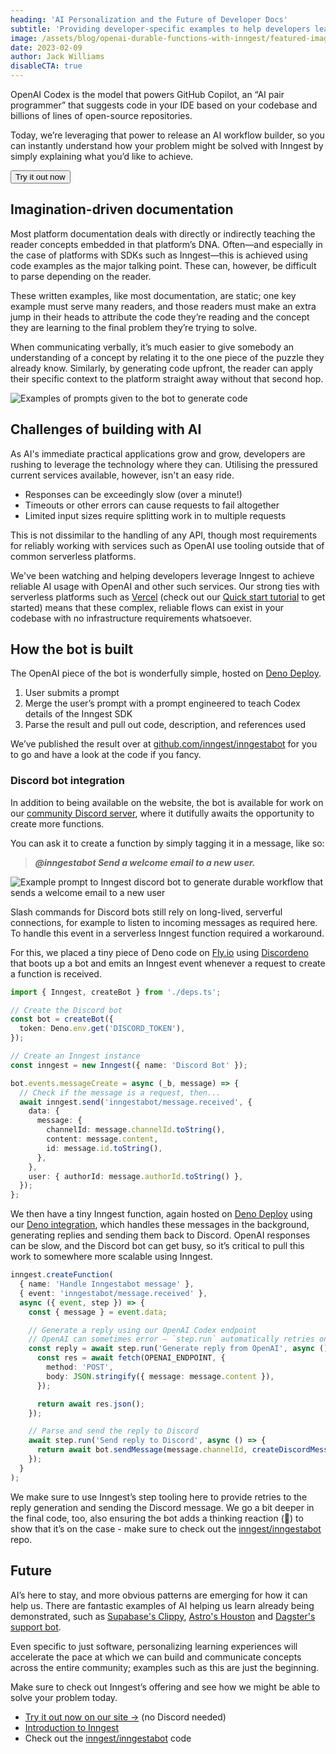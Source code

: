 ```yaml
---
heading: 'AI Personalization and the Future of Developer Docs'
subtitle: 'Providing developer-specific examples to help developers learn how to use the Inngest SDK. The beginning of AI-personalized learning flows for users.'
image: /assets/blog/openai-durable-functions-with-inngest/featured-image.png
date: 2023-02-09
author: Jack Williams
disableCTA: true
---
```


OpenAI Codex is the model that powers GitHub Copilot, an “AI pair programmer” that suggests code in your IDE based on your codebase and billions of lines of open-source repositories.

Today, we’re leveraging that power to release an AI workflow builder, so you can instantly understand how your problem might be solved with Inngest by simply explaining what you’d like to achieve.

<aside>
  <Button href="/ai-personalized-documentation" arrow="right">
    <span className="text-white">Try it out now</span>
  </Button>
</aside>

## Imagination-driven documentation

Most platform documentation deals with directly or indirectly teaching the reader concepts embedded in that platform’s DNA. Often—and especially in the case of platforms with SDKs such as Inngest—this is achieved using code examples as the major talking point. These can, however, be difficult to parse depending on the reader.

These written examples, like most documentation, are static; one key example must serve many readers, and those readers must make an extra jump in their heads to attribute the code they’re reading and the concept they are learning to the final problem they’re trying to solve.

When communicating verbally, it’s much easier to give somebody an understanding of a concept by relating it to the one piece of the puzzle they already know. Similarly, by generating code upfront, the reader can apply their specific context to the platform straight away without that second hop.

![Examples of prompts given to the bot to generate code](/assets/blog/openai-durable-functions-with-inngest/prompt-examples.png)

## Challenges of building with AI

As AI's immediate practical applications grow and grow, developers are rushing to leverage the technology where they can. Utilising the pressured current services available, however, isn't an easy ride.

- Responses can be exceedingly slow (over a minute!)
- Timeouts or other errors can cause requests to fail altogether
- Limited input sizes require splitting work in to multiple requests

This is not dissimilar to the handling of any API, though most requirements for reliably working with services such as OpenAI use tooling outside that of common serverless platforms.

We've been watching and helping developers leverage Inngest to achieve reliable AI usage with OpenAI and other such services. Our strong ties with serverless platforms such as [Vercel](https://vercel.com/integrations/inngest) (check out our [Quick start tutorial](/docs) to get started) means that these complex, reliable flows can exist in your codebase with no infrastructure requirements whatsoever.

## How the bot is built

The OpenAI piece of the bot is wonderfully simple, hosted on [Deno Deploy](https://deno.com/deploy).

1. User submits a prompt
2. Merge the user’s prompt with a prompt engineered to teach Codex details of the Inngest SDK
3. Parse the result and pull out code, description, and references used

We’ve published the result over at [github.com/inngest/inngestabot](http://github.com/inngest/inngestabot) for you to go and have a look at the code if you fancy.

### Discord bot integration

In addition to being available on the website, the bot is available for work on our [community Discord server](https://www.inngest.com/discord), where it dutifully awaits the opportunity to create more functions.

You can ask it to create a function by simply tagging it in a message, like so:

> **_@inngestabot Send a welcome email to a new user._**

![Example prompt to Inngest discord bot to generate durable workflow that sends a welcome email to a new user](/assets/blog/openai-durable-functions-with-inngest/discord-message.gif)

Slash commands for Discord bots still rely on long-lived, serverful connections, for example to listen to incoming messages as required here. To handle this event in a serverless Inngest function required a workaround.

For this, we placed a tiny piece of Deno code on [Fly.io](http://Fly.io) using [Discordeno](https://deno.land/x/discordeno) that boots up a bot and emits an Inngest event whenever a request to create a function is received.

```ts
import { Inngest, createBot } from './deps.ts';

// Create the Discord bot
const bot = createBot({
  token: Deno.env.get('DISCORD_TOKEN'),
});

// Create an Inngest instance
const inngest = new Inngest({ name: 'Discord Bot' });

bot.events.messageCreate = async (_b, message) => {
  // Check if the message is a request, then...
  await inngest.send('inngestabot/message.received', {
    data: {
      message: {
        channelId: message.channelId.toString(),
        content: message.content,
        id: message.id.toString(),
      },
    },
    user: { authorId: message.authorId.toString() },
  });
};
```

We then have a tiny Inngest function, again hosted on [Deno Deploy](https://deno.com/deploy) using our [Deno integration](https://www.inngest.com/docs/sdk/serve#framework-fresh-deno), which handles these messages in the background, generating replies and sending them back to Discord. OpenAI responses can be slow, and the Discord bot can get busy, so it’s critical to pull this work to somewhere more scalable using Inngest.

```ts
inngest.createFunction(
  { name: 'Handle Inngestabot message' },
  { event: 'inngestabot/message.received' },
  async ({ event, step }) => {
    const { message } = event.data;

    // Generate a reply using our OpenAI Codex endpoint
    // OpenAI can sometimes error — `step.run` automatically retries on errors
    const reply = await step.run('Generate reply from OpenAI', async () => {
      const res = await fetch(OPENAI_ENDPOINT, {
        method: 'POST',
        body: JSON.stringify({ message: message.content }),
      });

      return await res.json();
    });

    // Parse and send the reply to Discord
    await step.run('Send reply to Discord', async () => {
      return await bot.sendMessage(message.channelId, createDiscordMessageFromReply(reply));
    });
  }
);
```

We make sure to use Inngest’s step tooling here to provide retries to the reply generation and sending the Discord message. We go a bit deeper in the final code, too, also ensuring the bot adds a thinking reaction (🤔) to show that it’s on the case - make sure to check out the [inngest/inngestabot](https://github.com/inngest/inngestabot) repo.

## Future

AI’s here to stay, and more obvious patterns are emerging for how it can help us. There are fantastic examples of AI helping us learn already being demonstrated, such as [Supabase's Clippy](https://supabase.com/blog/chatgpt-supabase-docs?ref=inngest), [Astro's Houston](https://houston.astro.build/) and [Dagster's support bot](https://dagster.io/blog/chatgpt-langchain).

Even specific to just software, personalizing learning experiences will accelerate the pace at which we can build and communicate concepts across the entire community; examples such as this are just the beginning.

Make sure to check out Inngest’s offering and see how we might be able to solve your problem today.

- [Try it out now on our site →](/ai-personalized-documentation) (no Discord needed)
- [Introduction to Inngest](/docs)
- Check out the [inngest/inngestabot](https://github.com/inngest/inngestabot) code
